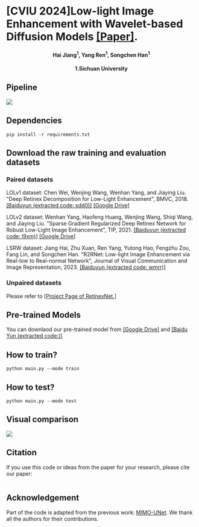 # [CVIU 2024]Low-light Image Enhancement with Wavelet-based Diffusion Models [[Paper]]().
<h4 align="center">Hai Jiang<sup>1</sup>, Yang Ren<sup>1</sup>, Songchen Han<sup>1</sup></sup></center>
<h4 align="center">1.Sichuan University</center>

## Pipeline
![](./Figures/pipeline.png)

## Dependencies
```
pip install -r requirements.txt
````

## Download the raw training and evaluation datasets
### Paired datasets 
LOLv1 dataset: Chen Wei, Wenjing Wang, Wenhan Yang, and Jiaying Liu. "Deep Retinex Decomposition for Low-Light Enhancement", BMVC, 2018. [[Baiduyun (extracted code: sdd0)]](https://pan.baidu.com/s/1spt0kYU3OqsQSND-be4UaA) [[Google Drive]](https://drive.google.com/file/d/18bs_mAREhLipaM2qvhxs7u7ff2VSHet2/view?usp=sharing)

LOLv2 dataset: Wenhan Yang, Haofeng Huang, Wenjing Wang, Shiqi Wang, and Jiaying Liu. "Sparse Gradient Regularized Deep Retinex Network for Robust Low-Light Image Enhancement", TIP, 2021. [[Baiduyun (extracted code: l9xm)]](https://pan.baidu.com/s/1U9ePTfeLlnEbr5dtI1tm5g) [[Google Drive]](https://drive.google.com/file/d/1dzuLCk9_gE2bFF222n3-7GVUlSVHpMYC/view?usp=sharing)

LSRW dataset: Jiang Hai, Zhu Xuan, Ren Yang, Yutong Hao, Fengzhu Zou, Fang Lin, and Songchen Han. "R2RNet: Low-light Image Enhancement via Real-low to Real-normal Network", Journal of Visual Communication and Image Representation, 2023. [[Baiduyun (extracted code: wmrr)]](https://pan.baidu.com/s/1XHWQAS0ZNrnCyZ-bq7MKvA)

### Unpaired datasets 
Please refer to [[Project Page of RetinexNet.]](https://daooshee.github.io/BMVC2018website/)

## Pre-trained Models 
You can downlaod our pre-trained model from [[Google Drive]]() and [[Baidu Yun (extracted code:)]]()

## How to train?
```
python main.py --mode train
```

## How to test?
```
python main.py --mode test
```

## Visual comparison
![](./Figures/comparison.png)

## Citation
If you use this code or ideas from the paper for your research, please cite our paper:
```

```

## Acknowledgement
Part of the code is adapted from the previous work: [MIMO-UNet](https://github.com/chosj95/MIMO-UNet). We thank all the authors for their contributions.
